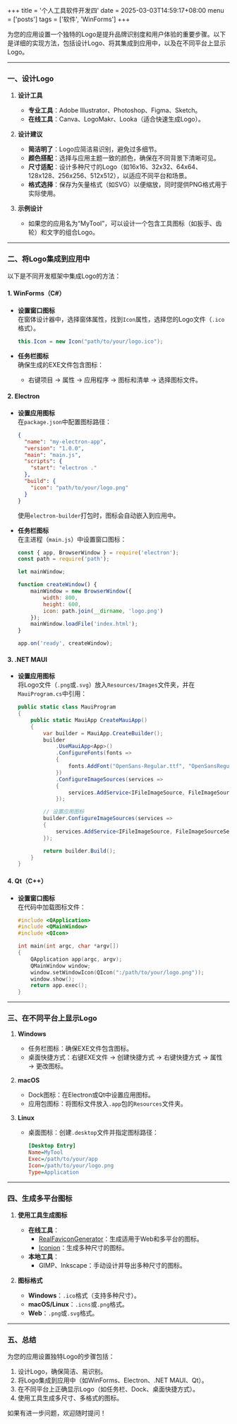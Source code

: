 +++
title = '个人工具软件开发四'
date = 2025-03-03T14:59:17+08:00
menu = ['posts']
tags = ['软件', 'WinForms']
+++

为您的应用设置一个独特的Logo是提升品牌识别度和用户体验的重要步骤。以下是详细的实现方法，包括设计Logo、将其集成到应用中，以及在不同平台上显示Logo。

---

### 一、设计Logo
1. **设计工具**  
   - **专业工具**：Adobe Illustrator、Photoshop、Figma、Sketch。  
   - **在线工具**：Canva、LogoMakr、Looka（适合快速生成Logo）。  

2. **设计建议**  
   - **简洁明了**：Logo应简洁易识别，避免过多细节。  
   - **颜色搭配**：选择与应用主题一致的颜色，确保在不同背景下清晰可见。  
   - **尺寸适配**：设计多种尺寸的Logo（如16x16、32x32、64x64、128x128、256x256、512x512），以适应不同平台和场景。  
   - **格式选择**：保存为矢量格式（如SVG）以便缩放，同时提供PNG格式用于实际使用。

3. **示例设计**  
   - 如果您的应用名为“MyTool”，可以设计一个包含工具图标（如扳手、齿轮）和文字的组合Logo。

---

### 二、将Logo集成到应用中
以下是不同开发框架中集成Logo的方法：

#### 1. **WinForms（C#）**
   - **设置窗口图标**  
     在窗体设计器中，选择窗体属性，找到`Icon`属性，选择您的Logo文件（`.ico`格式）。
     ```csharp
     this.Icon = new Icon("path/to/your/logo.ico");
     ```

   - **任务栏图标**  
     确保生成的EXE文件包含图标：  
     - 右键项目 → 属性 → 应用程序 → 图标和清单 → 选择图标文件。

#### 2. **Electron**
   - **设置应用图标**  
     在`package.json`中配置图标路径：
     ```json
     {
       "name": "my-electron-app",
       "version": "1.0.0",
       "main": "main.js",
       "scripts": {
         "start": "electron ."
       },
       "build": {
         "icon": "path/to/your/logo.png"
       }
     }
     ```
     使用`electron-builder`打包时，图标会自动嵌入到应用中。

   - **任务栏图标**  
     在主进程（`main.js`）中设置窗口图标：
     ```javascript
     const { app, BrowserWindow } = require('electron');
     const path = require('path');

     let mainWindow;

     function createWindow() {
         mainWindow = new BrowserWindow({
             width: 800,
             height: 600,
             icon: path.join(__dirname, 'logo.png')
         });
         mainWindow.loadFile('index.html');
     }

     app.on('ready', createWindow);
     ```

#### 3. **.NET MAUI**
   - **设置应用图标**  
     将Logo文件（`.png`或`.svg`）放入`Resources/Images`文件夹，并在`MauiProgram.cs`中引用：
     ```csharp
     public static class MauiProgram
     {
         public static MauiApp CreateMauiApp()
         {
             var builder = MauiApp.CreateBuilder();
             builder
                 .UseMauiApp<App>()
                 .ConfigureFonts(fonts =>
                 {
                     fonts.AddFont("OpenSans-Regular.ttf", "OpenSansRegular");
                 })
                 .ConfigureImageSources(services =>
                 {
                     services.AddService<IFileImageSource, FileImageSourceService>();
                 });

             // 设置应用图标
             builder.ConfigureImageSources(services =>
             {
                 services.AddService<IFileImageSource, FileImageSourceService>();
             });

             return builder.Build();
         }
     }
     ```

#### 4. **Qt（C++）**
   - **设置窗口图标**  
     在代码中加载图标文件：
     ```cpp
     #include <QApplication>
     #include <QMainWindow>
     #include <QIcon>

     int main(int argc, char *argv[])
     {
         QApplication app(argc, argv);
         QMainWindow window;
         window.setWindowIcon(QIcon(":/path/to/your/logo.png"));
         window.show();
         return app.exec();
     }
     ```

---

### 三、在不同平台上显示Logo
1. **Windows**  
   - 任务栏图标：确保EXE文件包含图标。  
   - 桌面快捷方式：右键EXE文件 → 创建快捷方式 → 右键快捷方式 → 属性 → 更改图标。

2. **macOS**  
   - Dock图标：在Electron或Qt中设置应用图标。  
   - 应用包图标：将图标文件放入`.app`包的`Resources`文件夹。

3. **Linux**  
   - 桌面图标：创建`.desktop`文件并指定图标路径：
     ```ini
     [Desktop Entry]
     Name=MyTool
     Exec=/path/to/your/app
     Icon=/path/to/your/logo.png
     Type=Application
     ```

---

### 四、生成多平台图标
1. **使用工具生成图标**  
   - **在线工具**：  
     - [RealFaviconGenerator](https://realfavicongenerator.net/)：生成适用于Web和多平台的图标。  
     - [Iconion](https://iconion.com/)：生成多种尺寸的图标。  
   - **本地工具**：  
     - GIMP、Inkscape：手动设计并导出多种尺寸的图标。

2. **图标格式**  
   - **Windows**：`.ico`格式（支持多种尺寸）。  
   - **macOS/Linux**：`.icns`或`.png`格式。  
   - **Web**：`.png`或`.svg`格式。

---

### 五、总结
为您的应用设置独特Logo的步骤包括：
1. 设计Logo，确保简洁、易识别。
2. 将Logo集成到应用中（如WinForms、Electron、.NET MAUI、Qt）。
3. 在不同平台上正确显示Logo（如任务栏、Dock、桌面快捷方式）。
4. 使用工具生成多尺寸、多格式的图标。

如果有进一步问题，欢迎随时提问！